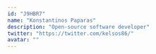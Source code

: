 ```yaml
---
id: "J9HBR7"
name: "Konstantinos Paparas"
description: "Open-source software developer"
twitter: "https://twitter.com/kelsos86/"
avatar: ""
---
```

